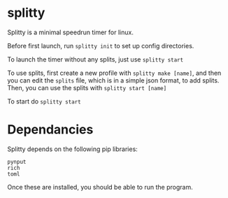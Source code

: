 # splitty

Splitty is a minimal speedrun timer for linux.

Before first launch, run `splitty init` to set up config directories.

To launch the timer without any splits, just use `splitty start`

To use splits, first create a new profile with `splitty make [name]`, and then you can edit the `splits` file, which is in a simple json format, to add splits. Then, you can use the splits with `splitty start [name]`

To start do `splitty start`

# Dependancies

Splitty depends on the following pip libraries:

```
pynput
rich
toml
```

Once these are installed, you should be able to run the program.
